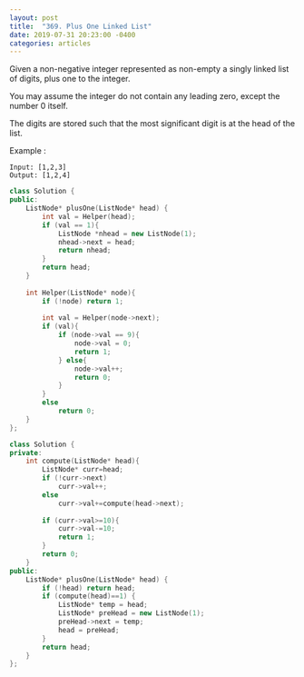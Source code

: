 ```yaml
---
layout: post
title:  "369. Plus One Linked List"
date: 2019-07-31 20:23:00 -0400
categories: articles
---
```

Given a non-negative integer represented as non-empty a singly linked list of digits, plus one to the integer.

You may assume the integer do not contain any leading zero, except the number 0 itself.

The digits are stored such that the most significant digit is at the head of the list.

Example :
```
Input: [1,2,3]
Output: [1,2,4]
```
```c++
class Solution {
public:
    ListNode* plusOne(ListNode* head) {
        int val = Helper(head);
        if (val == 1){
            ListNode *nhead = new ListNode(1);
            nhead->next = head;
            return nhead;
        }
        return head;
    }
    
    int Helper(ListNode* node){
        if (!node) return 1;
        
        int val = Helper(node->next);
        if (val){
        	if (node->val == 9){
                node->val = 0;
                return 1;
            } else{
                node->val++;
                return 0;
            }
        }
        else
            return 0;
    }
};
```
```c++
class Solution {
private:
    int compute(ListNode* head){
        ListNode* curr=head;
        if (!curr->next)
            curr->val++;
        else
            curr->val+=compute(head->next);
            
        if (curr->val>=10){
            curr->val-=10;
            return 1;
        }
        return 0;
    }
public:
    ListNode* plusOne(ListNode* head) {
        if (!head) return head;
        if (compute(head)==1) {
            ListNode* temp = head;
            ListNode* preHead = new ListNode(1);
            preHead->next = temp;
            head = preHead;
        }
        return head;
    }
};
```